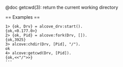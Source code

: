 @doc getcwd(3): return the current working directory

== Examples ==

```
1> {ok, Drv} = alcove_drv:start().
{ok,<0.177.0>}
2> {ok, Pid} = alcove:fork(Drv, []).
{ok,3925}
3> alcove:chdir(Drv, [Pid], "/").
ok
4> alcove:getcwd(Drv, [Pid]).
{ok,<<"/">>}
'''
